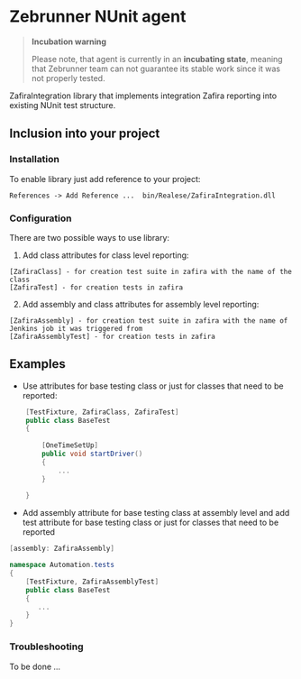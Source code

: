 # Zebrunner NUnit agent

> **Incubation warning**
> 
> Please note, that agent is currently in an **incubating state**, meaning that Zebrunner team can not guarantee its stable work since it was not properly tested.

ZafiraIntegration library that implements integration Zafira reporting into existing NUnit test structure.

## Inclusion into your project

### Installation

To enable library just add reference to your project:

```
References -> Add Reference ...  bin/Realese/ZafiraIntegration.dll 
```

### Configuration


There are two possible ways to use library:
1. Add class attributes for class level reporting:
```
[ZafiraClass] - for creation test suite in zafira with the name of the class
[ZafiraTest] - for creation tests in zafira
```
2. Add assembly and class attributes for assembly level reporting:
```
[ZafiraAssembly] - for creation test suite in zafira with the name of Jenkins job it was triggered from
[ZafiraAssemblyTest] - for creation tests in zafira
```
## Examples

- Use attributes for base testing class or just for classes that need to be reported:
```csharp
    [TestFixture, ZafiraClass, ZafiraTest]
    public class BaseTest 
    {
     
        [OneTimeSetUp]
        public void startDriver()
        {
            ...
        }
    
    }
```
- Add assembly attribute for base testing class at assembly level and add test attribute for base testing class or just for classes that need to be reported

```csharp
[assembly: ZafiraAssembly]

namespace Automation.tests
{
    [TestFixture, ZafiraAssemblyTest]
    public class BaseTest
    {
       ...
    }
}
```
### Troubleshooting
To be done ...
